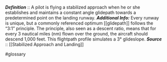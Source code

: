 ***Definition***    :: A pilot is flying a stabilized approach when he or she establishes and maintains a constant angle glidepath towards a predetermined point on the landing runway.
***Additional Info:*** Every runway is unique, but a commonly referenced optimum [[glidepath]] follows the “3:1” principle. The principle, also seen as a descent ratio, means that for every 3 nautical miles (nm) flown over the ground, the aircraft should descend 1,000 feet. This flightpath profile simulates a 3° glideslope.
***Source***         :: [[Stabilized Approach and Landing]]

#glossary